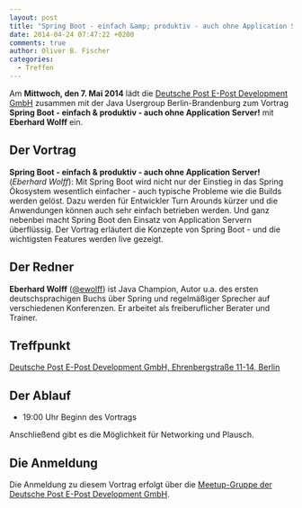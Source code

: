 ```yaml
---
layout: post
title: "Spring Boot - einfach &amp; produktiv - auch ohne Application Server!"
date: 2014-04-24 07:47:22 +0200
comments: true
author: Oliver B. Fischer
categories: 
  - Treffen
---
```

Am **Mittwoch, den 7. Mai 2014** lädt die 
[Deutsche Post E-Post Development GmbH](http://www.epost.de) 
zusammen mit der Java Usergroup Berlin-Brandenburg
zum Vortrag **Spring Boot - einfach &amp; produktiv - auch ohne 
Application Server!** mit **Eberhard Wolff** ein.


## Der Vortrag

**Spring Boot - einfach &amp; produktiv - auch ohne Application Server!**
(*Eberhard Wolff*):
Mit Spring Boot wird nicht nur der Einstieg in das Spring 
Ökosystem wesentlich einfacher - auch typische Probleme 
wie die Builds werden gelöst. Dazu werden für Entwickler Turn 
Arounds kürzer und die Anwendungen können auch sehr einfach 
betrieben werden. Und ganz nebenbei macht Spring Boot den Einsatz 
von Application Servern überflüssig. Der Vortrag erläutert die 
Konzepte von Spring Boot - und die wichtigsten Features werden 
live gezeigt.

## Der Redner

**Eberhard Wolff** ([@ewolff](http://www.twitter.com/ewolff)) ist Java Champion, 
Autor u.a. des ersten deutschsprachigen Buchs über Spring und 
regelmäßiger Sprecher auf verschiedenen Konferenzen. 
Er arbeitet als freiberuflicher Berater und Trainer.

## Treffpunkt 

[Deutsche Post E-Post Development GmbH, Ehrenbergstraße 11-14, Berlin](https://www.google.com/maps/preview?f=q&hl=en&q=Ehrenbergstra%C3%9Fe+11-14,+Berlin,+de)

## Der Ablauf

- 19:00 Uhr Beginn des Vortrags

Anschließend gibt es die Möglichkeit für Networking und Plausch.

## Die Anmeldung

Die Anmeldung zu diesem Vortrag erfolgt über die [Meetup-Gruppe der
Deutsche Post E-Post Development GmbH](http://www.meetup.com/eposttechtalk/events/178560732/).








